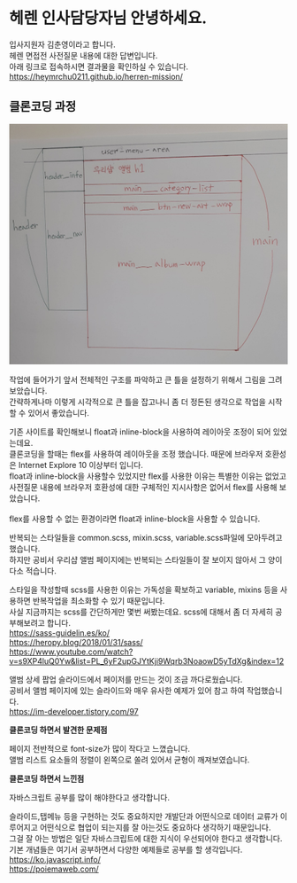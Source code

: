 # 헤렌 인사담당자님 안녕하세요.

입사지원자 김춘영이라고 합니다.<br>
헤렌 면접전 사전질문 내용에 대한 답변입니다.<br>
아래 링크로 접속하시면 결과물을 확인하실 수 있습니다.<br>
https://heymrchu0211.github.io/herren-mission/


## 클론코딩 과정

<img src="https://github.com/heymrchu0211/herren-mission/blob/main/herren_ready.jpg" width="600px">

작업에 들어가기 앞서 전체적인 구조를 파악하고 큰 틀을 설정하기 위해서 그림을 그려보았습니다.<br>
간략하게나마 이렇게 시각적으로 큰 틀을 잡고나니 좀 더 정돈된 생각으로 작업을 시작할 수 있어서 좋았습니다.

기존 사이트를 확인해보니 float과 inline-block을 사용하여 레이아웃 조정이 되어 있었는데요.<br> 
클론코딩을 할때는 flex를 사용하여 레이아웃을 조정 했습니다. 때문에 브라우저 호환성은 Internet Explore 10 이상부터 입니다.<br>
float과 inline-block을 사용할수 있었지만 flex를 사용한 이유는  특별한 이유는 없었고 사전질문 내용에 브라우저 호환성에 대한 구체적인 지시사항은 없어서 flex를 사용해 보았습니다.<br>  
flex를 사용할 수 없는 환경이라면 float과 inline-block을 사용할 수 있습니다.

반복되는 스타일들을 common.scss, mixin.scss, variable.scss파일에 모아두려고 했습니다.<br> 
하지만 공비서 우리샵 앨범 페이지에는 반복되는 스타일들이 잘 보이지 않아서  그 양이 다소 적습니다.

스타일을 작성할때 scss를 사용한 이유는 가독성을 확보하고 variable, mixins 등을 사용하면 반복작업을 최소화할 수 있기 때문입니다.<br>
사실 지금까지는 scss를 간단하게만 몇번 써봤는데요. scss에 대해서 좀 더 자세히 공부해보려고 합니다.<br>
https://sass-guidelin.es/ko/<br>
https://heropy.blog/2018/01/31/sass/<br>
https://www.youtube.com/watch?v=s9XP4luQ0Yw&list=PL_6yF2upGJYtKji9Wqrb3NoaowD5yTdXg&index=12


앨범 상세 팝업 슬라이드에서 페이저를 만드는 것이 조금 까다로웠습니다.<br> 
공비서 앨범 페이지에 있는 슬라이드와 매우 유사한 예제가 있어 참고 하여 작업했습니다.<br>
https://im-developer.tistory.com/97


**클론코딩 하면서 발견한 문제점**

페이지 전반적으로 font-size가 많이 작다고 느꼈습니다.<br>
앨범 리스트 요소들의 정렬이 왼쪽으로 쏠려 있어서 균형이 깨져보였습니다.

**클론코딩 하면서 느낀점**

자바스크립트 공부를 많이 해야한다고 생각합니다.

슬라이드,탭메뉴 등을 구현하는 것도 중요하지만
개발단과 어떤식으로 데이터 교류가 이루어지고 어떤식으로 협업이 되는지를 잘 아는것도 중요하다 생각하기 때문입니다.<br> 
그걸 잘 아는 방법은 일단 자바스크립트에 대한 지식이 우선되어야 한다고 생각합니다.<br>
기본 개념들은 여기서 공부하면서 다양한 예제들로 공부를 할  생각입니다.<br>
https://ko.javascript.info/<br>
https://poiemaweb.com/











